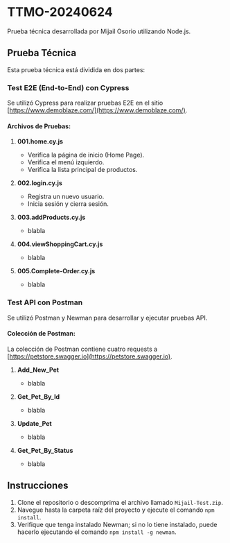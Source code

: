 # TTMO-20240624

Prueba técnica desarrollada por Mijail Osorio utilizando Node.js.

## Prueba Técnica

Esta prueba técnica está dividida en dos partes:

### Test E2E (End-to-End) con Cypress

Se utilizó Cypress para realizar pruebas E2E en el sitio [https://www.demoblaze.com/](https://www.demoblaze.com/).

#### Archivos de Pruebas:

1. **001.home.cy.js**
   - Verifica la página de inicio (Home Page).
   - Verifica el menú izquierdo.
   - Verifica la lista principal de productos.

2. **002.login.cy.js**
   - Registra un nuevo usuario.
   - Inicia sesión y cierra sesión.

3. **003.addProducts.cy.js**
   - blabla

4. **004.viewShoppingCart.cy.js**
   - blabla

5. **005.Complete-Order.cy.js**
   - blabla

### Test API con Postman

Se utilizó Postman y Newman para desarrollar y ejecutar pruebas API.

#### Colección de Postman:

La colección de Postman contiene cuatro requests a [https://petstore.swagger.io](https://petstore.swagger.io).

1. **Add_New_Pet**
   - blabla

2. **Get_Pet_By_Id**
   - blabla

3. **Update_Pet**
   - blabla

4. **Get_Pet_By_Status**
   - blabla

## Instrucciones

1. Clone el repositorio o descomprima el archivo llamado `Mijail-Test.zip`.
2. Navegue hasta la carpeta raíz del proyecto y ejecute el comando `npm install`.
3. Verifique que tenga instalado Newman; si no lo tiene instalado, puede hacerlo ejecutando el comando `npm install -g newman`.
